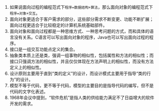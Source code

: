 1. 如果说面向过程的编程范式下`程序=数据结构+算法`，那么面向对象的编程范式下`程序=对象+交互`。
2. 面向对象更适合于客户需求的部分，这些部分需求不断变更、功能不断扩展；面向过程更适合于比较稳定的计算机系统基础部件。
3. 面向对象和面向过程都是一种思维方式、一种思考问题的方式，而和具体的语言没有关系。C语言可以写出面向对象的程序，Java也可以写出面向过程的程序。
4. 接口是一组交互功能点定义的集合。
5. 抽象类本质上还是类，强调一组事物的相似性，包括属性和方法的相似性；而接口只强调方法的相似性，并且仅仅体现在方法声明上的相似性，而没有方法定义上的相似性。
6. 设计原则主要用于直到“类的定义”的设计，而设计模式主要用于指导“类的行为”的设计。
7. 模型不等于代码，更不等于代码，模型的主要目的是指导代码的编写，但不是代码的文字化表述。
8. 1968年会议中提到，“软件危机”是指人类的供给能力满足不了日益增大的软件开发的需求。
